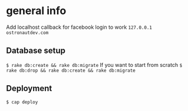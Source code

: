 # general info

Add localhost callback for facebook login to work
`127.0.0.1  ostronautdev.com`

## Database setup
`$ rake db:create && rake db:migrate`
If you want to start from scratch 
`$ rake db:drop && rake db:create && rake db:migrate`

## Deployment
`$ cap deploy`


